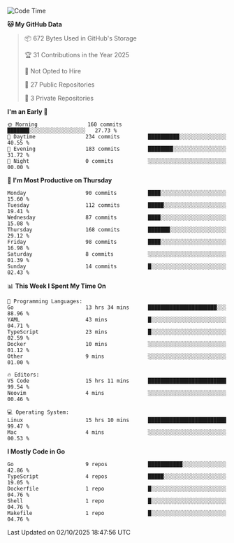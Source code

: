 <!--START_SECTION:waka-->
![Code Time](http://img.shields.io/badge/Code%20Time-1%2C517%20hrs%2048%20mins-blue)

**🐱 My GitHub Data** 

> 📦 672 Bytes Used in GitHub's Storage 
 > 
> 🏆 31 Contributions in the Year 2025
 > 
> 🚫 Not Opted to Hire
 > 
> 📜 27 Public Repositories 
 > 
> 🔑 3 Private Repositories 
 > 
**I'm an Early 🐤** 

```text
🌞 Morning                160 commits         ███████░░░░░░░░░░░░░░░░░░   27.73 % 
🌆 Daytime                234 commits         ██████████░░░░░░░░░░░░░░░   40.55 % 
🌃 Evening                183 commits         ████████░░░░░░░░░░░░░░░░░   31.72 % 
🌙 Night                  0 commits           ░░░░░░░░░░░░░░░░░░░░░░░░░   00.00 % 
```
📅 **I'm Most Productive on Thursday** 

```text
Monday                   90 commits          ████░░░░░░░░░░░░░░░░░░░░░   15.60 % 
Tuesday                  112 commits         █████░░░░░░░░░░░░░░░░░░░░   19.41 % 
Wednesday                87 commits          ████░░░░░░░░░░░░░░░░░░░░░   15.08 % 
Thursday                 168 commits         ███████░░░░░░░░░░░░░░░░░░   29.12 % 
Friday                   98 commits          ████░░░░░░░░░░░░░░░░░░░░░   16.98 % 
Saturday                 8 commits           ░░░░░░░░░░░░░░░░░░░░░░░░░   01.39 % 
Sunday                   14 commits          █░░░░░░░░░░░░░░░░░░░░░░░░   02.43 % 
```


📊 **This Week I Spent My Time On** 

```text
💬 Programming Languages: 
Go                       13 hrs 34 mins      ██████████████████████░░░   88.96 % 
YAML                     43 mins             █░░░░░░░░░░░░░░░░░░░░░░░░   04.71 % 
TypeScript               23 mins             █░░░░░░░░░░░░░░░░░░░░░░░░   02.59 % 
Docker                   10 mins             ░░░░░░░░░░░░░░░░░░░░░░░░░   01.12 % 
Other                    9 mins              ░░░░░░░░░░░░░░░░░░░░░░░░░   01.00 % 

🔥 Editors: 
VS Code                  15 hrs 11 mins      █████████████████████████   99.54 % 
Neovim                   4 mins              ░░░░░░░░░░░░░░░░░░░░░░░░░   00.46 % 

💻 Operating System: 
Linux                    15 hrs 10 mins      █████████████████████████   99.47 % 
Mac                      4 mins              ░░░░░░░░░░░░░░░░░░░░░░░░░   00.53 % 
```

**I Mostly Code in Go** 

```text
Go                       9 repos             ███████████░░░░░░░░░░░░░░   42.86 % 
TypeScript               4 repos             █████░░░░░░░░░░░░░░░░░░░░   19.05 % 
Dockerfile               1 repo              █░░░░░░░░░░░░░░░░░░░░░░░░   04.76 % 
Shell                    1 repo              █░░░░░░░░░░░░░░░░░░░░░░░░   04.76 % 
Makefile                 1 repo              █░░░░░░░░░░░░░░░░░░░░░░░░   04.76 % 
```




 Last Updated on 02/10/2025 18:47:56 UTC
<!--END_SECTION:waka-->
